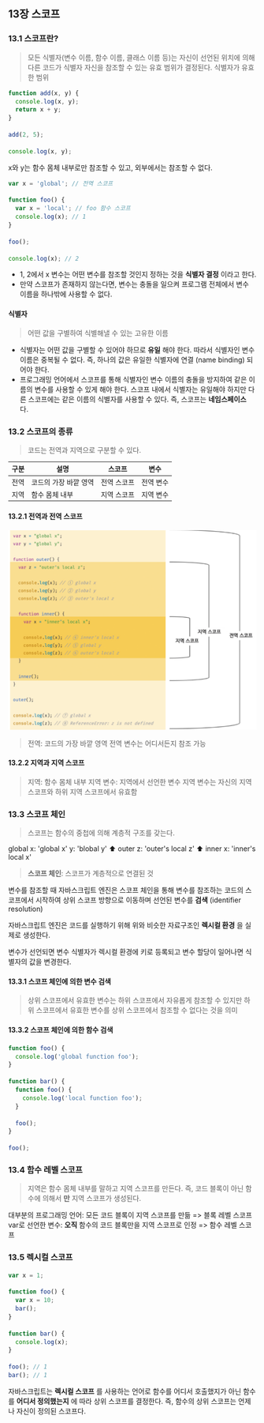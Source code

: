 ## 13장 스코프
### 13.1 스코프란?
> 모든 식별자(변수 이름, 함수 이름, 클래스 이름 등)는 자신이 선언된 위치에 의해 다른 코드가 식별자 자신을 참조할 수 있는 유효 범위가 결정된다.
> 식별자가 유효한 범위

```javascript
function add(x, y) {
  console.log(x, y);
  return x + y;
}

add(2, 5);

console.log(x, y);
```

x와 y는 함수 몸체 내부로만 참조할 수 있고, 외부에서는 참조할 수 없다.

```javascript
var x = 'global'; // 전역 스코프

function foo() {
  var x = 'local'; // foo 함수 스코프
  console.log(x); // 1
}

foo();

console.log(x); // 2
```

- 1, 2에서 x 변수는 어떤 변수를 참조할 것인지 정하는 것을 __식별자 결정__ 이라고 한다.
- 만약 스코프가 존재하지 않는다면, 변수는 충돌을 일으켜 프로그램 전체에서 변수 이름을 하나밖에 사용할 수 없다.

#### 식별자
> 어떤 값을 구별하여 식별해낼 수 있는 고유한 이름

- 식별자는 어떤 값을 구별할 수 있어야 하므로 __유일__ 해야 한다. 따라서 식별자인 변수 이름은 중복될 수 없다.
즉, 하나의 값은 유일한 식별자에 연결 (name binding) 되어야 한다.
- 프로그래밍 언어에서 스코프를 통해 식별자인 변수 이름의 충돌을 방지하여 같은 이름의 변수를 사용할 수 있게 해야 한다. 스코프 내에서 식별자는 유일해야 하지만 다른 스코프에는 같은 이름의 식별자를 사용할 수 있다. 즉, 스코프는 __네임스페이스__ 다.

### 13.2 스코프의 종류
> 코드는 전역과 지역으로 구분할 수 있다.

|구분|설명|스코프|변수|
|---|---|---|---|
|전역|코드의 가장 바깥 영역|전역 스코프|전역 변수|
|지역|함수 몸체 내부|지역 스코프|지역 변수|

#### 13.2.1 전역과 전역 스코프
![alt text](imgs/image.png)

> 전역: 코드의 가장 바깥 영역
> 전역 변수는 어디서든지 참조 가능

#### 13.2.2 지역과 지역 스코프
> 지역: 함수 몸체 내부
> 지역 변수: 지역에서 선언한 변수
> 지역 변수는 자신의 지역 스코프와 하위 지역 스코프에서 유효함

### 13.3 스코프 체인
> 스코프는 함수의 중첩에 의해 계층적 구조를 갖는다.

global
x: 'global x'
y: 'blobal y'
⬆️
outer
z: 'outer's local z'
⬆️
inner
x: 'inner's local x'

> __스코프 체인__: 스코프가 계층적으로 연결된 것

변수를 참조할 때 자바스크립트 엔진은 스코프 체인을 통해 변수를 참조하는 코드의 스코프에서 시작하여 상위 스코프 방향으로 이동하며 선언된 변수를 __검색__ (identifier resolution)

자바스크립트 엔진은 코드를 실행하기 위해 위와 비슷한 자료구조인 __렉시컬 환경__ 을 실제로 생성한다.

변수가 선언되면 변수 식별자가 렉시컬 환경에 키로 등록되고 변수 할당이 일어나면 식별자의 값을 변경한다.

#### 13.3.1 스코프 체인에 의한 변수 검색
> 상위 스코프에서 유효한 변수는 하위 스코프에서 자유롭게 참조할 수 있지만 하위 스코프에서 유효한 변수를 상위 스코프에서 참조할 수 없다는 것을 의미

#### 13.3.2 스코프 체인에 의한 함수 검색
```javascript
function foo() {
  console.log('global function foo');
}

function bar() {
  function foo() {
    console.log('local function foo');
  }

  foo();
}

foo();
```

### 13.4 함수 레벨 스코프
> 지역은 함수 몸체 내부를 말하고 지역 스코프를 만든다.
> 즉, 코드 블록이 아닌 함수에 의해서 __만__ 지역 스코프가 생성된다.

대부분의 프로그래밍 언어: 모든 코드 블록이 지역 스코프를 만듦 => 블록 레벨 스코프
var로 선언한 변수: __오직__ 함수의 코드 블록만을 지역 스코프로 인정 => 함수 레벨 스코프

### 13.5 렉시컬 스코프
```javascript
var x = 1;

function foo() {
  var x = 10;
  bar();
}

function bar() {
  console.log(x);
}

foo(); // 1
bar(); // 1
```

자바스크립트는 __렉시컬 스코프__ 를 사용하는 언어로 함수를 어디서 호출했지가 아닌 함수를 __어디서 정의했는지__ 에 따라 상위 스코프를 결정한다. 즉, 함수의 상위 스코프는 언제나 자신이 정의된 스코프다.

